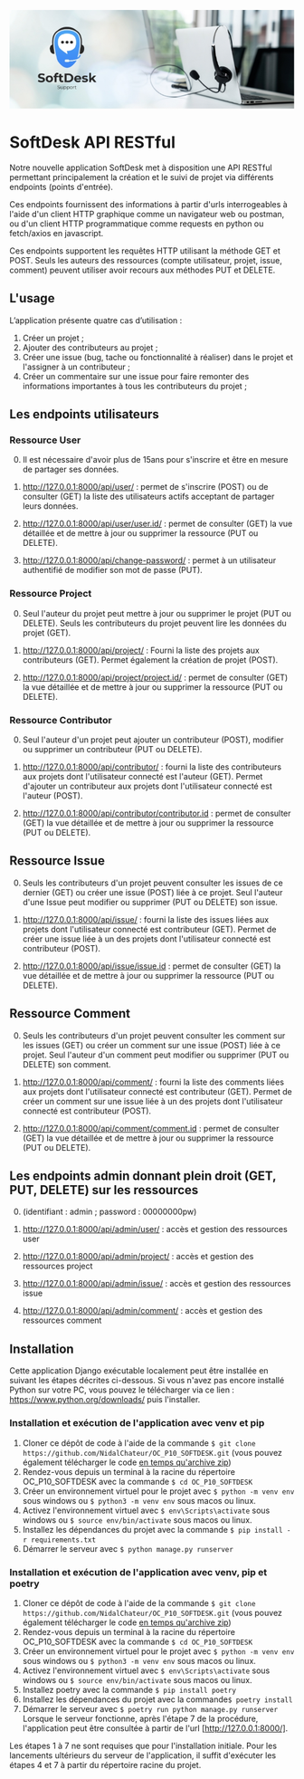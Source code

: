 <p align="center">
  <img src="./icon.jpg" alt="Image Description">
</p>

# SoftDesk API RESTful 

Notre nouvelle application SoftDesk met à disposition une API RESTful permettant principalement la création et le suivi de projet via différents endpoints (points d'entrée). 

Ces endpoints fournissent des informations à partir d'urls interrogeables à l'aide d'un client HTTP graphique comme un navigateur web ou postman, ou d'un client HTTP programmatique comme requests en python ou fetch/axios en javascript.

Ces endpoints supportent les requêtes HTTP utilisant la méthode GET et POST. Seuls les auteurs des ressources (compte utilisateur, projet, issue, comment) peuvent utiliser avoir recours aux méthodes PUT et DELETE.



## L'usage 

L’application présente quatre cas d’utilisation :

1. Créer un projet ;
2. Ajouter des contributeurs au projet ;
3. Créer une issue (bug, tache ou fonctionnalité à réaliser) dans le projet et l'assigner à un contributeur ;
4. Créer un commentaire sur une issue pour faire remonter des informations importantes à tous les contributeurs du projet ;

## Les endpoints utilisateurs

### Ressource User

0. Il est nécessaire d'avoir plus de 15ans pour s'inscrire et être en mesure de partager ses données.

1.  http://127.0.0.1:8000/api/user/ : permet de s'inscrire (POST) ou de consulter (GET) la liste des utilisateurs actifs acceptant de partager leurs données.

2.  http://127.0.0.1:8000/api/user/user.id/ : permet de consulter (GET) la vue détaillée et de mettre à jour ou supprimer la ressource (PUT ou DELETE). 

3. http://127.0.0.1:8000/api/change-password/ : permet à un utilisateur authentifié de modifier son mot de passe (PUT).

### Ressource Project

0. Seul l'auteur du projet peut mettre à jour ou supprimer le projet (PUT ou DELETE). Seuls les contributeurs du projet peuvent lire les données du projet (GET).

1. http://127.0.0.1:8000/api/project/ : Fourni la liste des projets aux contributeurs (GET). Permet également la création de projet (POST).

2.  http://127.0.0.1:8000/api/project/project.id/ : permet de consulter (GET) la vue détaillée et de mettre à jour ou supprimer la ressource (PUT ou DELETE).  

### Ressource Contributor

0. Seul l'auteur d'un projet peut ajouter un contributeur (POST), modifier ou supprimer un contributeur (PUT ou DELETE).

1. http://127.0.0.1:8000/api/contributor/ : fourni la liste des contributeurs aux projets dont l'utilisateur connecté est l'auteur (GET). Permet d'ajouter un contributeur aux projets dont l'utilisateur connecté est l'auteur (POST).

2. http://127.0.0.1:8000/api/contributor/contributor.id : permet de consulter (GET) la vue détaillée et de mettre à jour ou supprimer la ressource (PUT ou DELETE). 

## Ressource Issue

0. Seuls les contributeurs d'un projet peuvent consulter les issues de ce dernier (GET) ou créer une issue (POST) liée à ce projet. Seul l'auteur d'une Issue peut modifier ou supprimer (PUT ou DELETE) son issue.

1. http://127.0.0.1:8000/api/issue/ : fourni la liste des issues liées aux projets dont l'utilisateur connecté est contributeur (GET). Permet de créer une issue liée à un des projets dont l'utilisateur connecté est contributeur (POST).

2. http://127.0.0.1:8000/api/issue/issue.id : permet de consulter (GET) la vue détaillée et de mettre à jour ou supprimer la ressource (PUT ou DELETE). 

## Ressource Comment

0. Seuls les contributeurs d'un projet peuvent consulter les comment sur les issues (GET) ou créer un comment sur une issue (POST) liée à ce projet. Seul l'auteur d'un comment peut modifier ou supprimer (PUT ou DELETE) son comment.

1. http://127.0.0.1:8000/api/comment/ : fourni la liste des comments liées aux projets dont l'utilisateur connecté est contributeur (GET). Permet de créer un comment sur une issue liée à un des projets dont l'utilisateur connecté est contributeur (POST).

2. http://127.0.0.1:8000/api/comment/comment.id : permet de consulter (GET) la vue détaillée et de mettre à jour ou supprimer la ressource (PUT ou DELETE). 


## Les endpoints admin donnant plein droit (GET, PUT, DELETE) sur les ressources 

0. (identifiant : admin ; password : 00000000pw)

1. http://127.0.0.1:8000/api/admin/user/ : accès et gestion des ressources user

2. http://127.0.0.1:8000/api/admin/project/ : accès et gestion des ressources project

3. http://127.0.0.1:8000/api/admin/issue/ : accès et gestion des ressources issue

4. http://127.0.0.1:8000/api/admin/comment/ : accès et gestion des ressources comment



## Installation

Cette application Django exécutable localement peut être installée en suivant les étapes décrites ci-dessous. Si vous n'avez pas encore installé Python sur votre PC, vous pouvez le télécharger via ce lien : https://www.python.org/downloads/ puis l'installer.

### Installation et exécution de l'application avec venv et pip

1. Cloner ce dépôt de code à l'aide de la commande `$ git clone https://github.com/NidalChateur/OC_P10_SOFTDESK.git` (vous pouvez également télécharger le code [en temps qu'archive zip](https://github.com/NidalChateur/OC_P10_SOFTDESK/archive/refs/heads/main.zip))
2. Rendez-vous depuis un terminal à la racine du répertoire OC_P10_SOFTDESK avec la commande `$ cd OC_P10_SOFTDESK`
3. Créer un environnement virtuel pour le projet avec `$ python -m venv env` sous windows ou `$ python3 -m venv env` sous macos ou linux.
4. Activez l'environnement virtuel avec `$ env\Scripts\activate` sous windows ou `$ source env/bin/activate` sous macos ou linux.
5. Installez les dépendances du projet avec la commande `$ pip install -r requirements.txt`
6. Démarrer le serveur avec `$ python manage.py runserver`

### Installation et exécution de l'application avec venv, pip et poetry

1. Cloner ce dépôt de code à l'aide de la commande `$ git clone https://github.com/NidalChateur/OC_P10_SOFTDESK.git` (vous pouvez également télécharger le code [en temps qu'archive zip](https://github.com/NidalChateur/OC_P10_SOFTDESK/archive/refs/heads/main.zip))
2. Rendez-vous depuis un terminal à la racine du répertoire OC_P10_SOFTDESK avec la commande `$ cd OC_P10_SOFTDESK`
3. Créer un environnement virtuel pour le projet avec `$ python -m venv env` sous windows ou `$ python3 -m venv env` sous macos ou linux.
4. Activez l'environnement virtuel avec `$ env\Scripts\activate` sous windows ou `$ source env/bin/activate` sous macos ou linux.
5. Installez poetry avec la commande `$ pip install poetry`
6. Installez les dépendances du projet avec la commande`$ poetry install`
7. Démarrer le serveur avec `$ poetry run python manage.py runserver`
Lorsque le serveur fonctionne, après l'étape 7 de la procédure, l'application peut être consultée à partir de l'url [http://127.0.0.1:8000/].

Les étapes 1 à 7 ne sont requises que pour l'installation initiale. Pour les lancements ultérieurs du serveur de l'application, il suffit d'exécuter les étapes 4 et 7 à partir du répertoire racine du projet.
